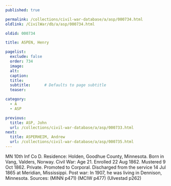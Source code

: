 ```yaml
---
published: true

permalink: /collections/civil-war-database/a/asp/000734.html
oldlink: /CivilWar/db/a/asp/000734.html

oldid: 000734

title: ASPEN, Henry

pagelist:
  exclude: false
  order: 734
  image: 
  alt:
  caption:
  title:
  subtitle:      # Defaults to page subtitle
  teaser:

category: 
  - A 
  - ASP

previous:
  title: ASP, John
  url: /collections/civil-war-database/a/asp/000733.html  
next:
  title: ASPERHEIM, Andrew
  url: /collections/civil-war-database/a/asp/000735.html   
---
```

MN 10th Inf Co D. Residence: Holden, Goodhue County, Minnesota. Born in Vang, Valders, Norway. Civil War: Age 21. Enrolled 22 Aug 1862. Mustered 9 Oct 1862. Private. Promoted to Corporal. Discharged from the service 14 Jul 1865 at Meridian, Mississippi. Post war: In 1907, he was living in Dennison, Minnesota. Sources: (MINN p471) (MCIW p477) (Ulvestad p262)